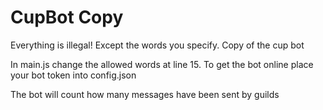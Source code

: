 # CupBot Copy
 Everything is illegal! Except the words you specify. Copy of the cup bot
 
 In main.js change the allowed words at line 15.
 To get the bot online place your bot token into config.json
 
 The bot will count how many messages have been sent by guilds
